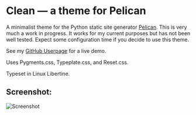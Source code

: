 Clean — a theme for Pelican
=====

A minimalist theme for the Python static site generator [Pelican](http://getpelican.com). This is very much a work in progress. It works for my current purposes but has not been well tested. Expect some configuration time if you decide to use this theme.

See my [GitHub Userpage](http://omphalosskeptic.github.com) for a live demo.

Uses Pygments.css, Typeplate.css, and Reset.css.

Typeset in Linux Libertine.

## Screenshot:
![Screenshot](http://omphalosskeptic.github.io/theme/images/thissite.png)
